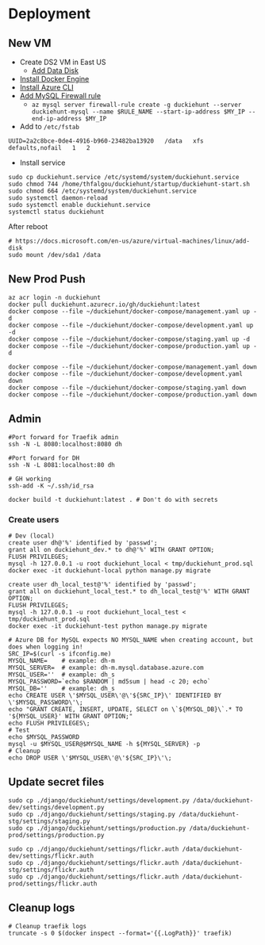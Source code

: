 # Deployment

## New VM

* Create DS2 VM in East US
  * [Add Data Disk](https://docs.microsoft.com/en-us/azure/virtual-machines/linux/add-disk)
* [Install Docker Engine](https://docs.docker.com/engine/install/ubuntu/)
* [Install Azure CLI](https://docs.microsoft.com/en-us/cli/azure/install-azure-cli-linux?pivots=apt)
* [Add MySQL Firewall rule](https://docs.microsoft.com/en-us/azure/mysql/single-server/quickstart-create-mysql-server-database-using-azure-cli#configure-a-server-level-firewall-rule)
  * `az mysql server firewall-rule create -g duckiehunt --server duckiehunt-mysql --name $RULE_NAME --start-ip-address $MY_IP --end-ip-address $MY_IP`
* Add to `/etc/fstab`

```shell
UUID=2a2c8bce-0de4-4916-b960-23482ba13920   /data   xfs   defaults,nofail   1   2
```

* Install service

```shell
sudo cp duckiehunt.service /etc/systemd/system/duckiehunt.service
sudo chmod 744 /home/thfalgou/duckiehunt/startup/duckiehunt-start.sh
sudo chmod 664 /etc/systemd/system/duckiehunt.service
sudo systemctl daemon-reload
sudo systemctl enable duckiehunt.service
systemctl status duckiehunt
```

After reboot

```shell
# https://docs.microsoft.com/en-us/azure/virtual-machines/linux/add-disk
sudo mount /dev/sda1 /data
```

## New Prod Push

```shell
az acr login -n duckiehunt
docker pull duckiehunt.azurecr.io/gh/duckiehunt:latest
docker compose --file ~/duckiehunt/docker-compose/management.yaml up -d
docker compose --file ~/duckiehunt/docker-compose/development.yaml up -d
docker compose --file ~/duckiehunt/docker-compose/staging.yaml up -d
docker compose --file ~/duckiehunt/docker-compose/production.yaml up -d

docker compose --file ~/duckiehunt/docker-compose/management.yaml down
docker compose --file ~/duckiehunt/docker-compose/development.yaml down
docker compose --file ~/duckiehunt/docker-compose/staging.yaml down
docker compose --file ~/duckiehunt/docker-compose/production.yaml down
```

## Admin

```shell
#Port forward for Traefik admin
ssh -N -L 8080:localhost:8080 dh

#Port forward for DH
ssh -N -L 8081:localhost:80 dh

# GH working
ssh-add -K ~/.ssh/id_rsa

docker build -t duckiehunt:latest . # Don't do with secrets
```

### Create users

```shell
# Dev (local)
create user dh@'%' identified by 'passwd';
grant all on duckiehunt_dev.* to dh@'%' WITH GRANT OPTION;
FLUSH PRIVILEGES;
mysql -h 127.0.0.1 -u root duckiehunt_local < tmp/duckiehunt_prod.sql
docker exec -it duckiehunt-local python manage.py migrate

create user dh_local_test@'%' identified by 'passwd';
grant all on duckiehunt_local_test.* to dh_local_test@'%' WITH GRANT OPTION;
FLUSH PRIVILEGES;
mysql -h 127.0.0.1 -u root duckiehunt_local_test < tmp/duckiehunt_prod.sql
docker exec -it duckiehunt-test python manage.py migrate

# Azure DB for MySQL expects NO MYSQL_NAME when creating account, but does when logging in!
SRC_IP=$(curl -s ifconfig.me)
MYSQL_NAME=    # example: dh-m
MYSQL_SERVER=  # example: dh-m.mysql.database.azure.com
MYSQL_USER=''  # example: dh_s
MYSQL_PASSWORD=`echo $RANDOM | md5sum | head -c 20; echo`
MYSQL_DB=''    # example: dh_s
echo CREATE USER \'$MYSQL_USER\'@\'${SRC_IP}\' IDENTIFIED BY \'$MYSQL_PASSWORD\'\;
echo "GRANT CREATE, INSERT, UPDATE, SELECT on \`${MYSQL_DB}\`.* TO '${MYSQL_USER}' WITH GRANT OPTION;"
echo FLUSH PRIVILEGES\;
# Test
echo $MYSQL_PASSWORD
mysql -u $MYSQL_USER@$MYSQL_NAME -h ${MYSQL_SERVER} -p
# Cleanup
echo DROP USER \'$MYSQL_USER\'@\'${SRC_IP}\'\;
```

## Update secret files

```shell
sudo cp ./django/duckiehunt/settings/development.py /data/duckiehunt-dev/settings/development.py
sudo cp ./django/duckiehunt/settings/staging.py /data/duckiehunt-stg/settings/staging.py
sudo cp ./django/duckiehunt/settings/production.py /data/duckiehunt-prod/settings/production.py

sudo cp ./django/duckiehunt/settings/flickr.auth /data/duckiehunt-dev/settings/flickr.auth
sudo cp ./django/duckiehunt/settings/flickr.auth /data/duckiehunt-stg/settings/flickr.auth
sudo cp ./django/duckiehunt/settings/flickr.auth /data/duckiehunt-prod/settings/flickr.auth
```

## Cleanup logs

```
# Cleanup traefik logs
truncate -s 0 $(docker inspect --format='{{.LogPath}}' traefik)
```
